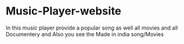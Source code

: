 # Music-Player-website
In this music player provide a popular song as well all movies and all Documentery and Also you see the Made in india song/Movies
